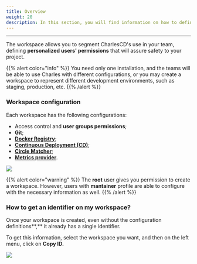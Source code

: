 ```yaml
---
title: Overview
weight: 20
description: In this section, you will find information on how to define your workspace.
---
```


---

The workspace allows you to segment CharlesCD's use in your team, defining **personalized users' permissions** that will assure safety to your project.

{{% alert color="info" %}}
You need only one installation, and the teams will be able to use Charles with different configurations, or you may create a workspace to represent different development environments, such as staging, production, etc.
{{% /alert %}}

### Workspace configuration

Each workspace has the following configurations:

* Access control and **user groups permissions**;
* **Git**; 
* [**Docker Registry**](/get-started/defining-a-workspace/overview/);
* [**Continuous Deployment \(CD\)**](/reference/cd-configuration/);
* [**Circle Matcher**](/reference/circle-matcher/);
* [**Metrics provider**](/reference/metrics/overview/). 

![](/shared/defining-workspace%20%281%29.png)

{{% alert color="warning" %}}
The **root** user gives you permission to create a workspace. However, users with **mantainer** profile are able to configure with the necessary information as well.
{{% /alert %}}

### How to get an identifier on my workspace?  <a id="como-obter-o-identificador-do-meu-workspace"></a>

Once your workspace is created, even without the configuration definitions**,** it already has a single identifier. 

To get this information, select the workspace you want, and then on the left menu, click on **Copy ID.**

![](/shared/workspace_copyid%20%282%29.gif)
